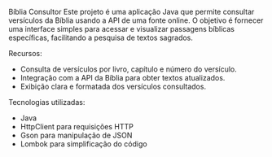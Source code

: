 Bíblia Consultor
Este projeto é uma aplicação Java que permite consultar versículos da Bíblia usando a API de uma fonte online. O objetivo é fornecer uma interface simples para acessar e visualizar passagens bíblicas específicas, facilitando a pesquisa de textos sagrados.

Recursos:
- Consulta de versículos por livro, capítulo e número do versículo.
- Integração com a API da Bíblia para obter textos atualizados.
- Exibição clara e formatada dos versículos consultados.

Tecnologias utilizadas:
- Java
- HttpClient para requisições HTTP
- Gson para manipulação de JSON
- Lombok para simplificação do código
